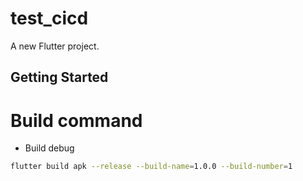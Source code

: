# test_cicd

A new Flutter project.

## Getting Started

# Build command
- Build debug
``` bash
flutter build apk --release --build-name=1.0.0 --build-number=1
```
